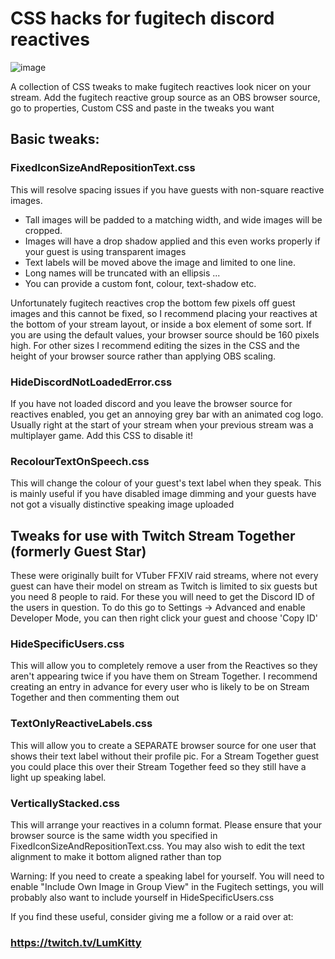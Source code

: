 # CSS hacks for fugitech discord reactives

![image](https://github.com/user-attachments/assets/9371e9d2-5f55-4e45-901f-6fe30cc4ac2b)

A collection of CSS tweaks to make fugitech reactives look nicer on your stream.
Add the fugitech reactive group source as an OBS browser source, go to properties, Custom CSS and paste in the tweaks you want

## Basic tweaks:
### FixedIconSizeAndRepositionText.css
This will resolve spacing issues if you have guests with non-square reactive images. 
- Tall images will be padded to a matching width, and wide images will be cropped.
- Images will have a drop shadow applied and this even works properly if your guest is using transparent images
- Text labels will be moved above the image and limited to one line.
- Long names will be truncated with an ellipsis ...
- You can provide a custom font, colour, text-shadow etc.

Unfortunately fugitech reactives crop the bottom few pixels off guest images and this cannot be fixed, so I recommend placing your reactives at the bottom of your stream layout, or inside a box element of some sort.
If you are using the default values, your browser source should be 160 pixels high. For other sizes I recommend editing the sizes in the CSS and the height of your browser source rather than applying OBS scaling.

### HideDiscordNotLoadedError.css
If you have not loaded discord and you leave the browser source for reactives enabled, you get an annoying grey bar with an animated cog logo. Usually right at the start of your stream when your previous stream was a multiplayer game. Add this CSS to disable it!

### RecolourTextOnSpeech.css
This will change the colour of your guest's text label when they speak. This is mainly useful if you have disabled image dimming and your guests have not got a visually distinctive speaking image uploaded

## Tweaks for use with Twitch Stream Together (formerly Guest Star)
These were originally built for VTuber FFXIV raid streams, where not every guest can have their model on stream as Twitch is limited to six guests but you need 8 people to raid.
For these you will need to get the Discord ID of the users in question. To do this go to Settings -> Advanced and enable Developer Mode, you can then right click your guest and choose 'Copy ID'

### HideSpecificUsers.css
This will allow you to completely remove a user from the Reactives so they aren't appearing twice if you have them on Stream Together. I recommend creating an entry in advance for every user who is likely to be on Stream Together and then commenting them out

### TextOnlyReactiveLabels.css
This will allow you to create a SEPARATE browser source for one user that shows their text label without their profile pic. For a Stream Together guest you could place this over their Stream Together feed so they still have a light up speaking label.

### VerticallyStacked.css
This will arrange your reactives in a column format. Please ensure that your browser source is the same width you specified in FixedIconSizeAndRepositionText.css. You may also wish to edit the text alignment to make it bottom aligned rather than top

Warning: If you need to create a speaking label for yourself. You will need to enable "Include Own Image in Group View" in the Fugitech settings, you will probably also want to include yourself in HideSpecificUsers.css

If you find these useful, consider giving me a follow or a raid over at:
### https://twitch.tv/LumKitty

